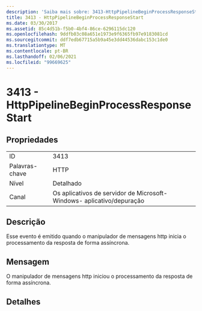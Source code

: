 ```yaml
---
description: 'Saiba mais sobre: 3413-HttpPipelineBeginProcessResponseStart'
title: 3413 - HttpPipelineBeginProcessResponseStart
ms.date: 03/30/2017
ms.assetid: 85c4d51b-f5b0-4bf4-86ce-6296115dc120
ms.openlocfilehash: 9ddfb03c08a651e1973e9f6365fb97e9183081cd
ms.sourcegitcommit: ddf7edb67715a5b9a45e3dd44536dabc153c1de0
ms.translationtype: MT
ms.contentlocale: pt-BR
ms.lasthandoff: 02/06/2021
ms.locfileid: "99669625"
---
```

# <a name="3413---httppipelinebeginprocessresponsestart"></a>3413 - HttpPipelineBeginProcessResponseStart

## <a name="properties"></a>Propriedades  
  
|||  
|-|-|  
|ID|3413|  
|Palavras-chave|HTTP|  
|Nível|Detalhado|  
|Canal|Os aplicativos de servidor de Microsoft-Windows- aplicativo/depuração|  
  
## <a name="description"></a>Descrição  

 Esse evento é emitido quando o manipulador de mensagens http inicia o processamento da resposta de forma assíncrona.  
  
## <a name="message"></a>Mensagem  

 O manipulador de mensagens http iniciou o processamento da resposta de forma assíncrona.  
  
## <a name="details"></a>Detalhes
